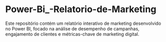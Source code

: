 # Power-Bi_-Relatorio-de-Marketing
Este repositório contém um relatório interativo de marketing desenvolvido no Power BI, focado na análise de desempenho de campanhas, engajamento de clientes e métricas-chave de marketing digital.
